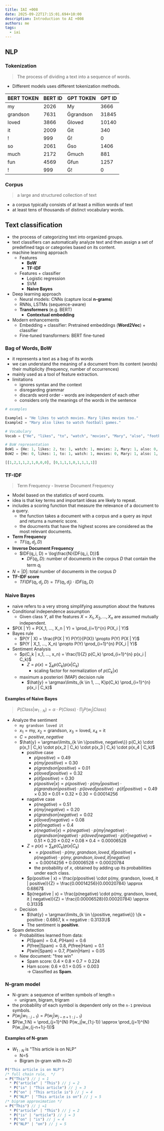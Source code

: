 ```yaml
---
title: IAI +008
date: 2025-09-22T17:15:01.694+10:00
description: Introduction to AI +008
authors: me
tags:
  - iai
---
```


## NLP

### Tokenization

> The process of dividing a text into a sequence of words.

- Different models uses different tokenization methods.

| BERT TOKEN | BERT ID | GPT TOKEN | GPT ID |
| --- | --- | --- | --- |
| my | 2026 | My | 3666 |
| grandson | 7631 | Ġgrandson | 31845 |
| loved | 3866 | Ġloved | 10140 |
| it | 2009 | Ġit | 340 |
| ! | 999 | Ġ! | 0 |
| so | 2061 | Ġso | 1406 |
| much | 2172 | Ġmuch | 881 |
| fun | 4569 | Ġfun | 1257 |
| ! | 999 | Ġ! | 0 |

### Corpus

> a large and structured collection of text

- a corpus typically consists of at least a million words of text
- at least tens of thousands of distinct vocabulary words.

## Text classification

- the process of categorizing text into organized groups.
- text classifiers can automatically analyze text and then assign a set of predefined tags or categories based on its content.
- machine learning approach
  - Features
    - **BoW**
    - **TF-IDF**
  - Features + classifier
    - Logistic regression
    - SVM
    - **Naive Bayes**
- Deep learning approach
  - Neural models: CNNs (capture local **n-grams**)
  - RNNs, LSTMs (sequence-aware)
  - **Transformers** (e.g. BERT)
    - **Contextual embedding**
- Modern enhancements
  - Embedding + classifier: Pretrained embeddings (**Word2Vec**) + classifier
  - Fine-tuned transformers: BERT fine-tuned

### Bag of Words, BoW

- it represents a text as a bag of its words
- we can understand the meaning of a document from its content (words) their multiplicity (frequency, number of occurrences)
- mainly used as a tool of feature extraction.
- limitations
  - ignores syntax and the context
  - disregarding grammar
  - discards word order - words are independent of each other
  - considers only the meanings of the words in the sentence

```py
# examples

Example1 = "He likes to watch movies. Mary likes movies too."
Example2 = "Mary also likes to watch football games."

# Vocabulary
Vocab = {"He", "likes", "to", "watch", "movies", "Mary", "also", "football", "games"}

# BoW representation
BoW1 = {He: 1, likes: 2, to: 1, watch: 1, movies: 2, Mary: 1, also: 0, football: 0, games: 0}
BoW2 = {He: 0, likes: 1, to: 1, watch: 1, movies: 0, Mary: 1, also: 1, football: 1, games: 1}

[[1,2,1,1,2,1,0,0,0], [0,1,1,1,0,1,1,1,1]] 
```

### TF-IDF

> Term Frequency - Inverse Document Frequency

- Model based on the statistics of word counts.
- idea is that key terms and important ideas are likely to repeat.
- includes a scoring function that measure the relevance of a document to a query.
  - the function takes a document with a corpus and a query as input and returns a numeric score.
  - the doucments that have the highest scores are considered as the most relevant documents.
- **Term Frequency**
  - $TF(q_i, d_j, D)$
- **Inverse Document Frequency**
  - $IDF(q_i, D) = \log\frac{N}{DF(q_i, D)}$
    - $DF(q_i, D)$: number of documents in the corpus $D$ that contain the term $q_i$
- $N = |D|$: total number of documents in the corpus $D$
- **TF-IDF score**
  - $TFIDF(q_i, d_j, D) = TF(q_i, d_j) \cdot IDF(q_i, D)$

### Naive Bayes

- naive refers to a very strong simplifying assumption about the features
- Conditional independence assumption
  - Given class $Y$, all the features $X = {X_1, X_2, ..., X_n}$ are assumed mutually independent.
- $P(X | Y) = P(X_1, ..., X_n | Y) = \prod_{i=1}^{n} P(X_i | Y)$
- Bayes rule
  - $P(Y | X) = \frac{P(X | Y) P(Y)}{P(X)} \propto P(Y) P(X | Y)$
  - $P(Y | X_1, ..., X_n) \propto P(Y) \prod_{i=1}^{n} P(X_i | Y)$
- Sentiment Analysis
  - $p(C_k | x_1, ..., x_n) = \frac{1}{Z} p(C_k) \prod_{i=1}^{n} p(x_i | C_k)$
    - $Z = p(x) = \sum_{k} p(C_k) p(x | C_k)$
      - scaling factor for normalization of $p(C_k | x)$
  - maximum a posteriori (MAP) decision rule
    - $\hat{y} = \argmax\limits_{k \in 1, ..., K}p(C_k) \prod_{i=1}^{n} p(x_i | C_k)$

#### Examples of Naive Bayes

> $P(Class | w_{1:N}) = \alpha \cdot P(Class) \cdot \prod_{j} P(w_j | Class)$

- Analyze the sentiment
  - `my grandson loved it`
  - $x_1 = \text{my}$, $x_2 = \text{grandson}$, $x_3 = \text{loved}$, $x_4 = \text{it}$
  - $C = {positive, negative}$
  - $\hat{y} = \argmax\limits_{k \in \{positive, negative\}} p(C_k) \cdot p(x_1 | C_k) \cdot p(x_2 | C_k) \cdot p(x_3 | C_k) \cdot p(x_4 | C_k)$
    - positive case
      - $p(positive) = 0.49$
      - $p(my | positive) = 0.30$
      - $p(grandson | positive) = 0.01$
      - $p(loved | positive) = 0.32$
      - $p(it | positive) = 0.30$
      - $p(positive | x) \propto p(positive) \cdot p(my | positive) \cdot p(grandson | positive) \cdot p(loved | positive) \cdot p(it | positive) = 0.49 \times 0.30 \times 0.01 \times 0.32 \times 0.30 = 0.00014256$
    - nagative case
      - $p(negative) = 0.51$
      - $p(my | negative) = 0.20$
      - $p(grandson | negative) = 0.02$
      - $p(loved | negative) = 0.08$
      - $p(it | negative) = 0.4$
      - $p(negative | x) \propto p(negative) \cdot p(my | negative) \cdot p(grandson | negative) \cdot p(loved | negative) \cdot p(it | negative) = 0.51 \times 0.20 \times 0.02 \times 0.08 \times 0.4 = 0.00006528$
    - $Z = p(x) = \sum_{k} p(C_k) p(x | C_k)$
      - $= p(positive) \cdot p(my, grandson, loved, it | positive) + p(negative) \cdot p(my, grandson, loved, it | negative)$
      - $= 0.00014256 + 0.00006528 = 0.00020784$
      - the probability of $x$, obtained by adding up its probabilities under each class.
    - $p(positive | x) = \frac{p(positive) \cdot p(my, grandson, loved, it | positive)}{Z} = \frac{0.00014256}{0.00020784} \approx 0.6867$
    - $p(negative | x) = \frac{p(negative) \cdot p(my, grandson, loved, it | negative)}{Z} = \frac{0.00006528}{0.00020784} \approx 0.3133$
  - Decision
    - $\hat{y} = \argmax\limits_{k \in \{positive, negative\}} \{k = positive : 0.6867, k = negative : 0.3133\}$
    - The sentiment is **positive**.
- Spam detection
  - Probabilities learned from data:
    - $P(\text{Spam}) = 0.4$, $P(\text{Ham}) = 0.6$  
    - $P(\text{free}|\text{Spam}) = 0.8$, $P(\text{free}|\text{Ham}) = 0.1$  
    - $P(\text{win}|\text{Spam}) = 0.7$, $P(\text{win}|\text{Ham}) = 0.05$  
  - New document: "free win"  
    - Spam score: $0.4 \times 0.8 \times 0.7 = 0.224$  
    - Ham score: $0.6 \times 0.1 \times 0.05 = 0.003$  
    → Classified as **Spam**.

### N-gram model

- N-gram: a sequence of written symbols of length `n`
  - unigram, bigram, trigram
- the probability of each symbol is dependent only on the `n-1` previous symbols.
- $P(w_j|w_{1:j-1}) = P(w_j|w_{j-n+1:j-1})$
- $P(w_1:N) = \prod_{j=1}^{N} P(w_j|w_{1:j-1}) \approx \prod_{j=1}^{N} P(w_j|w_{j-n+1:j-1})$

#### Examples of N-gram

- $W_{1:N}$ is "This article is on NLP"
  - N=5
  - Bigram (n-gram with n=2)

```js
P("This article is on NLP")
/* full chain rule,  */
= P("This") // j = 1
  * P("article" | "This") // j = 2
  * P("is" | "This article") // j = 3
  * P("on" | "This article is") // j = 4
  * P("NLP" | "This article is on") // j = 5
/* bigram approximation */
= P("This") // j =1
  * P("article" | "This") // j = 2
  * P("is" | "article") // j = 3
  * P("on" | "is") // j = 4
  * P("NLP" | "on") // j = 5
```
